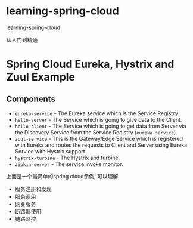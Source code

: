 # learning-spring-cloud

learning-spring-cloud

从入门到精通

# Spring Cloud Eureka, Hystrix and Zuul Example

## Components
- `eureka-service` - The Eureka service which is the Service Registry.
- `hello-server` - The Service which is going to give data to the Client.
- `hello-client` - The Service which is going to get data from Server via the Discovery Service from the Service Registry (`eureka-service`).
- `zuul-service` - This is the Gateway/Edge Service which is registered with Eureka and routes the requests to Client
 and Server using Eureka Service with Hystrix support.
- `hystrix-turbine` - The Hystrix and turbine.
- `zipkin-server` - The service invoke monitor.

上面是一个最简单的spring cloud示例, 可以理解:

- 服务注册和发现
- 服务调用
- 网关服务
- 断路器使用
- 链路监控